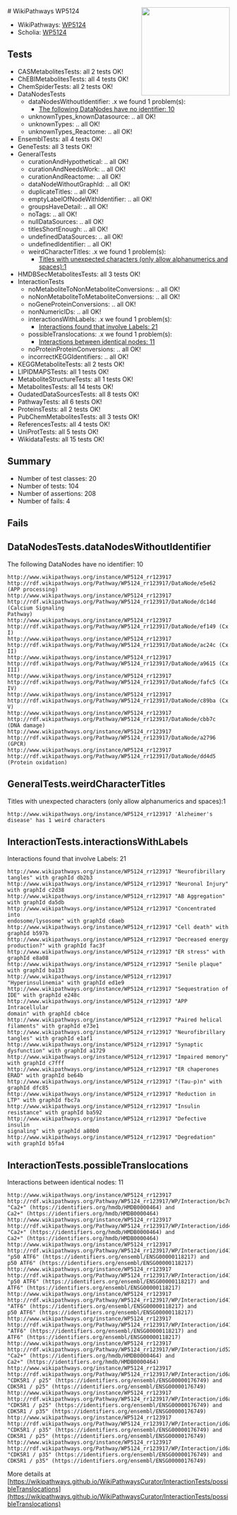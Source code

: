 <img style="float: right; width: 200px" src="https://upload.wikimedia.org/wikipedia/commons/thumb/8/83/Wplogo_with_text_500.png/640px-Wplogo_with_text_500.png" />
# WikiPathways WP5124

* WikiPathways: [WP5124](https://wikipathways.org/pathways/WP5124)
* Scholia: [WP5124](https://scholia.toolforge.org/wikipathways/WP5124)
## Tests
* CASMetabolitesTests: all 2 tests OK!
* ChEBIMetabolitesTests: all 4 tests OK!
* ChemSpiderTests: all 2 tests OK!
* DataNodesTests
    * dataNodesWithoutIdentifier: .x we found 1 problem(s):
        * [The following DataNodes have no identifier: 10](#8792c490)
    * unknownTypes_knownDatasource: .. all OK!
    * unknownTypes: .. all OK!
    * unknownTypes_Reactome: .. all OK!
* EnsemblTests: all 4 tests OK!
* GeneTests: all 3 tests OK!
* GeneralTests
    * curationAndHypothetical: .. all OK!
    * curationAndNeedsWork: .. all OK!
    * curationAndReactome: .. all OK!
    * dataNodeWithoutGraphId: .. all OK!
    * duplicateTitles: .. all OK!
    * emptyLabelOfNodeWithIdentifier: .. all OK!
    * groupsHaveDetail: .. all OK!
    * noTags: .. all OK!
    * nullDataSources: .. all OK!
    * titlesShortEnough: .. all OK!
    * undefinedDataSources: .. all OK!
    * undefinedIdentifier: .. all OK!
    * weirdCharacterTitles: .x we found 1 problem(s):
        * [Titles with unexpected characters (only allow alphanumerics and spaces):1](#fda87b3f)
* HMDBSecMetabolitesTests: all 3 tests OK!
* InteractionTests
    * noMetaboliteToNonMetaboliteConversions: .. all OK!
    * noNonMetaboliteToMetaboliteConversions: .. all OK!
    * noGeneProteinConversions: .. all OK!
    * nonNumericIDs: .. all OK!
    * interactionsWithLabels: .x we found 1 problem(s):
        * [Interactions found that involve Labels: 21](#fe97a8d8)
    * possibleTranslocations: .x we found 1 problem(s):
        * [Interactions between identical nodes: 11](#661ebeeb)
    * noProteinProteinConversions: .. all OK!
    * incorrectKEGGIdentifiers: .. all OK!
* KEGGMetaboliteTests: all 2 tests OK!
* LIPIDMAPSTests: all 1 tests OK!
* MetaboliteStructureTests: all 1 tests OK!
* MetabolitesTests: all 14 tests OK!
* OudatedDataSourcesTests: all 8 tests OK!
* PathwayTests: all 6 tests OK!
* ProteinsTests: all 2 tests OK!
* PubChemMetabolitesTests: all 3 tests OK!
* ReferencesTests: all 4 tests OK!
* UniProtTests: all 5 tests OK!
* WikidataTests: all 15 tests OK!


## Summary

* Number of test classes: 20
* Number of tests: 104
* Number of assertions: 208
* Number of fails: 4

## Fails

<a name="8792c490" />

## DataNodesTests.dataNodesWithoutIdentifier

The following DataNodes have no identifier: 10
```
http://www.wikipathways.org/instance/WP5124_rr123917 http://rdf.wikipathways.org/Pathway/WP5124_rr123917/DataNode/e5e62 (APP processing)
http://www.wikipathways.org/instance/WP5124_rr123917 http://rdf.wikipathways.org/Pathway/WP5124_rr123917/DataNode/dc14d (Calcium Signaling 
Pathway)
http://www.wikipathways.org/instance/WP5124_rr123917 http://rdf.wikipathways.org/Pathway/WP5124_rr123917/DataNode/ef149 (Cx I)
http://www.wikipathways.org/instance/WP5124_rr123917 http://rdf.wikipathways.org/Pathway/WP5124_rr123917/DataNode/ac24c (Cx II)
http://www.wikipathways.org/instance/WP5124_rr123917 http://rdf.wikipathways.org/Pathway/WP5124_rr123917/DataNode/a9615 (Cx III)
http://www.wikipathways.org/instance/WP5124_rr123917 http://rdf.wikipathways.org/Pathway/WP5124_rr123917/DataNode/fafc5 (Cx IV)
http://www.wikipathways.org/instance/WP5124_rr123917 http://rdf.wikipathways.org/Pathway/WP5124_rr123917/DataNode/c89ba (Cx V)
http://www.wikipathways.org/instance/WP5124_rr123917 http://rdf.wikipathways.org/Pathway/WP5124_rr123917/DataNode/cbb7c (DNA damage)
http://www.wikipathways.org/instance/WP5124_rr123917 http://rdf.wikipathways.org/Pathway/WP5124_rr123917/DataNode/a2796 (GPCR)
http://www.wikipathways.org/instance/WP5124_rr123917 http://rdf.wikipathways.org/Pathway/WP5124_rr123917/DataNode/dd4d5 (Protein oxidation)
```

<a name="fda87b3f" />

## GeneralTests.weirdCharacterTitles

Titles with unexpected characters (only allow alphanumerics and spaces):1
```
http://www.wikipathways.org/instance/WP5124_rr123917 'Alzheimer's disease' has 1 weird characters
```

<a name="fe97a8d8" />

## InteractionTests.interactionsWithLabels

Interactions found that involve Labels: 21
```
http://www.wikipathways.org/instance/WP5124_rr123917 "Neurofibrillary 
tangles" with graphId db2b3
http://www.wikipathways.org/instance/WP5124_rr123917 "Neuronal Injury" with graphId c2d38
http://www.wikipathways.org/instance/WP5124_rr123917 "AB Aggregation" with graphId da5db
http://www.wikipathways.org/instance/WP5124_rr123917 "Concentrated into
endosome/lysosome" with graphId c6aeb
http://www.wikipathways.org/instance/WP5124_rr123917 "Cell death" with graphId b597b
http://www.wikipathways.org/instance/WP5124_rr123917 "Decreased energy 
production?" with graphId fac3f
http://www.wikipathways.org/instance/WP5124_rr123917 "ER stress" with graphId e8a08
http://www.wikipathways.org/instance/WP5124_rr123917 "Senile plaque" with graphId ba133
http://www.wikipathways.org/instance/WP5124_rr123917 "Hyperinsulinemia" with graphId ed1e9
http://www.wikipathways.org/instance/WP5124_rr123917 "Sequestration of 
IDE" with graphId e248c
http://www.wikipathways.org/instance/WP5124_rr123917 "APP Intracellular 
domain" with graphId cb4ce
http://www.wikipathways.org/instance/WP5124_rr123917 "Paired helical 
filaments" with graphId e73e1
http://www.wikipathways.org/instance/WP5124_rr123917 "Neurofibrillary
tangles" with graphId e1af1
http://www.wikipathways.org/instance/WP5124_rr123917 "Synaptic dysfunction" with graphId a1729
http://www.wikipathways.org/instance/WP5124_rr123917 "Impaired memory" with graphId c7fff
http://www.wikipathways.org/instance/WP5124_rr123917 "ER chaperones
ERAD" with graphId be64b
http://www.wikipathways.org/instance/WP5124_rr123917 "(Tau-p)n" with graphId dfc85
http://www.wikipathways.org/instance/WP5124_rr123917 "Reduction in LTP" with graphId fbc7a
http://www.wikipathways.org/instance/WP5124_rr123917 "Insulin resistance" with graphId ba592
http://www.wikipathways.org/instance/WP5124_rr123917 "Defective insulin 
signaling" with graphId a80b0
http://www.wikipathways.org/instance/WP5124_rr123917 "Degredation" with graphId b5fa4
```

<a name="661ebeeb" />

## InteractionTests.possibleTranslocations

Interactions between identical nodes: 11
```
http://www.wikipathways.org/instance/WP5124_rr123917 http://rdf.wikipathways.org/Pathway/WP5124_rr123917/WP/Interaction/bc7d3 "Ca2+" (https://identifiers.org/hmdb/HMDB0000464) and 
Ca2+" (https://identifiers.org/hmdb/HMDB0000464)
http://www.wikipathways.org/instance/WP5124_rr123917 http://rdf.wikipathways.org/Pathway/WP5124_rr123917/WP/Interaction/idd4f5d70a "Ca2+" (https://identifiers.org/hmdb/HMDB0000464) and 
Ca2+" (https://identifiers.org/hmdb/HMDB0000464)
http://www.wikipathways.org/instance/WP5124_rr123917 http://rdf.wikipathways.org/Pathway/WP5124_rr123917/WP/Interaction/id41e74657 "p50 ATF6" (https://identifiers.org/ensembl/ENSG00000118217) and 
p50 ATF6" (https://identifiers.org/ensembl/ENSG00000118217)
http://www.wikipathways.org/instance/WP5124_rr123917 http://rdf.wikipathways.org/Pathway/WP5124_rr123917/WP/Interaction/id41e74657 "p50 ATF6" (https://identifiers.org/ensembl/ENSG00000118217) and 
ATF6" (https://identifiers.org/ensembl/ENSG00000118217)
http://www.wikipathways.org/instance/WP5124_rr123917 http://rdf.wikipathways.org/Pathway/WP5124_rr123917/WP/Interaction/id41e74657 "ATF6" (https://identifiers.org/ensembl/ENSG00000118217) and 
p50 ATF6" (https://identifiers.org/ensembl/ENSG00000118217)
http://www.wikipathways.org/instance/WP5124_rr123917 http://rdf.wikipathways.org/Pathway/WP5124_rr123917/WP/Interaction/id41e74657 "ATF6" (https://identifiers.org/ensembl/ENSG00000118217) and 
ATF6" (https://identifiers.org/ensembl/ENSG00000118217)
http://www.wikipathways.org/instance/WP5124_rr123917 http://rdf.wikipathways.org/Pathway/WP5124_rr123917/WP/Interaction/id5225f92c "Ca2+" (https://identifiers.org/hmdb/HMDB0000464) and 
Ca2+" (https://identifiers.org/hmdb/HMDB0000464)
http://www.wikipathways.org/instance/WP5124_rr123917 http://rdf.wikipathways.org/Pathway/WP5124_rr123917/WP/Interaction/id6ab9bac4 "CDK5R1 / p25" (https://identifiers.org/ensembl/ENSG00000176749) and 
CDK5R1 / p25" (https://identifiers.org/ensembl/ENSG00000176749)
http://www.wikipathways.org/instance/WP5124_rr123917 http://rdf.wikipathways.org/Pathway/WP5124_rr123917/WP/Interaction/id6ab9bac4 "CDK5R1 / p25" (https://identifiers.org/ensembl/ENSG00000176749) and 
CDK5R1 / p35" (https://identifiers.org/ensembl/ENSG00000176749)
http://www.wikipathways.org/instance/WP5124_rr123917 http://rdf.wikipathways.org/Pathway/WP5124_rr123917/WP/Interaction/id6ab9bac4 "CDK5R1 / p35" (https://identifiers.org/ensembl/ENSG00000176749) and 
CDK5R1 / p25" (https://identifiers.org/ensembl/ENSG00000176749)
http://www.wikipathways.org/instance/WP5124_rr123917 http://rdf.wikipathways.org/Pathway/WP5124_rr123917/WP/Interaction/id6ab9bac4 "CDK5R1 / p35" (https://identifiers.org/ensembl/ENSG00000176749) and 
CDK5R1 / p35" (https://identifiers.org/ensembl/ENSG00000176749)
```

More details at [https://wikipathways.github.io/WikiPathwaysCurator/InteractionTests/possibleTranslocations](https://wikipathways.github.io/WikiPathwaysCurator/InteractionTests/possibleTranslocations)


